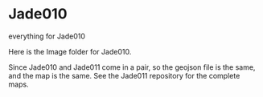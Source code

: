 # Jade010
everything for Jade010


Here is the Image folder for Jade010.

Since Jade010 and Jade011 come in a pair,
so the geojson file is the same, and the map is the same. 
See the Jade011 repository for the complete maps. 

